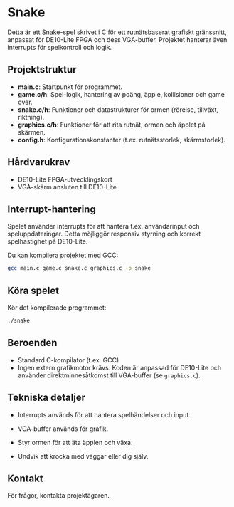 # Snake


Detta är ett Snake-spel skrivet i C för ett rutnätsbaserat grafiskt gränssnitt, anpassat för DE10-Lite FPGA och dess VGA-buffer. Projektet hanterar även interrupts för spelkontroll och logik.

## Projektstruktur

- **main.c**: Startpunkt för programmet.
- **game.c/h**: Spel-logik, hantering av poäng, äpple, kollisioner och game over.
- **snake.c/h**: Funktioner och datastrukturer för ormen (rörelse, tillväxt, riktning).
- **graphics.c/h**: Funktioner för att rita rutnät, ormen och äpplet på skärmen.
- **config.h**: Konfigurationskonstanter (t.ex. rutnätsstorlek, skärmstorlek).


## Hårdvarukrav

- DE10-Lite FPGA-utvecklingskort
- VGA-skärm ansluten till DE10-Lite


## Interrupt-hantering

Spelet använder interrupts för att hantera t.ex. användarinput och speluppdateringar. Detta möjliggör responsiv styrning och korrekt spelhastighet på DE10-Lite.

Du kan kompilera projektet med GCC:

```bash
gcc main.c game.c snake.c graphics.c -o snake
```

## Köra spelet

Kör det kompilerade programmet:

```bash
./snake
```


## Beroenden

- Standard C-kompilator (t.ex. GCC)
- Ingen extern grafikmotor krävs. Koden är anpassad för DE10-Lite och använder direktminnesåtkomst till VGA-buffer (se `graphics.c`).


## Tekniska detaljer

- Interrupts används för att hantera spelhändelser och input.
- VGA-buffer används för grafik.

- Styr ormen för att äta äpplen och växa.
- Undvik att krocka med väggar eller dig själv.

## Kontakt

För frågor, kontakta projektägaren.
